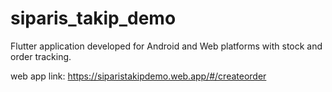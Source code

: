 # siparis_takip_demo

Flutter application developed for Android and Web platforms with stock and order tracking.

web app link: https://siparistakipdemo.web.app/#/createorder


